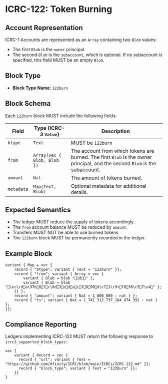 # ICRC-122: Token Burning

## Account Representation
ICRC-1 Accounts are represented as an `Array` containing two `Blob` values:
- The first `Blob` is the `owner` principal.
- The second `Blob` is the `subaccount`, which is optional. If no subaccount is specified, this field MUST be an empty `Blob`.

## Block Type
- **Block Type Name**: `122burn`

## Block Schema
Each `122burn` block MUST include the following fields:

| Field           | Type (ICRC-3 `Value`)  | Description |
|----------------|----------------------|-------------|
| `btype`        | `Text`               | MUST be `122burn` |
| `from`         | `Array(vec { Blob, Blob })` | The account from which tokens are burned. The first `Blob` is the owner principal, and the second `Blob` is the subaccount. |
| `amount`       | `Nat`                 | The amount of tokens burned. |
| `metadata`     | `Map(Text, Blob)`     | Optional metadata for additional details. |


## Expected Semantics
- The ledger MUST reduce the supply of tokens accordingly.
- The `from` account balance MUST be reduced by `amount`.
- Transfers MUST NOT be able to use burned tokens.
- The `122burn` block MUST be permanently recorded in the ledger.

## Example Block
```
variant { Map = vec {
    record { "btype"; variant { Text = "122burn" }};
    record { "from"; variant { Array = vec {
        variant { Blob = blob "      d" };
        variant { Blob = blob "\ec\cda\97b8fc\8d3edacf890d\c71\c9+f836\c57\e4" };
    }} };
    record { "amount"; variant { Nat = 1_000_000 : nat } };
    record { "ts"; variant { Nat = 1_741_312_737_184_874_392 : nat } };
}};
```

## Compliance Reporting
Ledgers implementing ICRC-122 MUST return the following response to `icrc3_supported_block_types`:
```
vec {
    variant { Record = vec {
      record { "url"; variant { Text = "https://github.com/dfinity/ICRC/blob/main/ICRCs/ICRC-122.md" }};
      record { "block_type"; variant { Text = "122burn" }};
    }}
}
```
